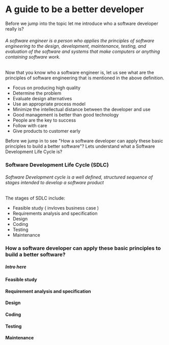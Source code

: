 # A guide to be a better developer

Before we jump into the topic let me introduce who a software developer really is?

###### A software engineer is a person who applies the principles of software engineering to the design, development, maintenance, testing, and evaluation of the software and systems that make computers or anything containing software work.

Now that you know who a software engineer is, let us see what are the principles of software engineering that is mentioned in the above definition.

* Focus on producing high quality
* Determine the problem
* Evaluate design alternatives
* Use an appropriate process model
* Minimize the intellectual distance between the developer and use
* Good management is better than good technology
* People are the key to success
* Follow with care
* Give products to customer early

Before we jump in to see "How a software developer can apply these basic principles to build a better software"? Lets understand what a Software Development Life Cycle is?

### Software Development Life Cycle (SDLC)

###### Software Development cycle is a well defined, structured sequence of stages intended to develop a software product

The stages of SDLC include:

* Feasible study ( invloves business case )
* Requirements analysis and specification
* Design
* Coding
* Testing
* Maintenance

### How a software developer can apply these basic principles to build a better software?

##### Intro here

#### Feasible study

#### Requirement analysis and specification

#### Design

#### Coding

#### Testing

#### Maintenance
